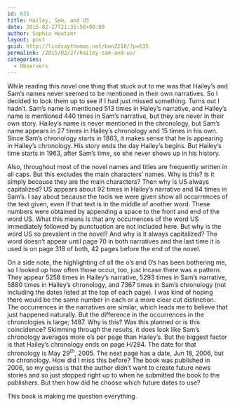 ```yaml
---
id: 635
title: Hailey, Sam, and US
date: 2015-02-27T21:35:58+00:00
author: Sophia Houtzer
layout: post
guid: http://lindsaythomas.net/hon2210/?p=635
permalink: /2015/02/27/hailey-sam-and-us/
categories:
  - Observers
---
```

While reading this novel one thing that stuck out to me was that Hailey’s and Sam’s names never seemed to be mentioned in their own narratives. So I decided to look them up to see if I had just missed something. Turns out I hadn’t. Sam’s name is mentioned 513 times in Haley’s narrative, and Hailey’s name is mentioned 440 times in Sam’s narrative, but they are never in their own story. Hailey’s name is never mentioned in the chronology, but Sam’s name appears in 27 times in Hailey’s chronology and 15 times in his own. Since Sam’s chronology starts in 1863, it makes sense that he is appearing in Hailey’s chronology. His story ends the day Hailey’s begins. But Hailey’s time starts in 1963, after Sam’s time, so she never shows up in his history.

Also, throughout most of the novel names and titles are frequently written in all caps. But this excludes the main characters’ names. Why is this? Is it simply because they are the main characters? Then why is US always capitalized? US appears about 92 times in Hailey’s narrative and 84 times in Sam’s. I say about because the tools we were given show all occurrences of the text given, even if that text is in the middle of another word. These numbers were obtained by appending a space to the front and end of the word US. What this means is that any occurrences of the word US immediately followed by punctuation are not included here. But why is the word US so prevalent in the novel? And why is it always capitalized? The word doesn’t appear until page 70 in both narratives and the last time it is used is on page 318 of both, 42 pages before the end of the novel.

On a side note, the highlighting of all the o’s and 0’s has been bothering me, so I looked up how often those occur, too, just incase there was a pattern. They appear 5258 times in Hailey’s narrative, 5293 times in Sam’s narrative, 5880 times in Hailey’s chronology, and 7367 times in Sam’s chronology (not including the dates listed at the top of each page). I was kind of hoping there would be the same number in each or a more clear cut distinction. The occurrences in the narratives are similar, which leads me to believe that just happened naturally. But the difference in the occurrences in the chronologies is large; 1487. Why is this? Was this planned or is this coincidence? Skimming through the results, it does look like Sam’s chronology averages more o’s per page than Hailey’s. But the biggest factor is that Hailey’s chronology ends on page H/284. The date for that chronology is May 29<sup>th</sup>, 2005. The next page has a date, Jun 18, 2006, but no chronology. How did I miss this before? The book was published in 2006, so my guess is that the author didn’t want to create future news stories and so just stopped right up to when he submitted the book to the publishers. But then how did he choose which future dates to use?

This book is making me question everything.